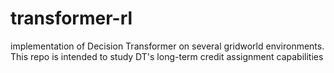# transformer-rl

implementation of Decision Transformer on several gridworld environments. This repo is intended to study DT's long-term credit assignment capabilities
